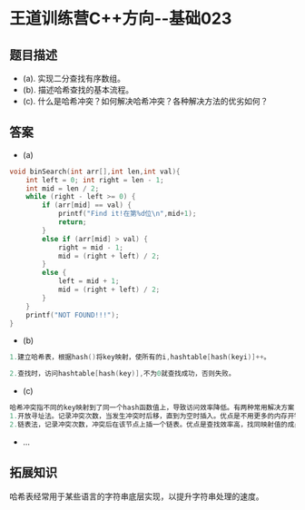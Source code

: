 # 王道训练营C++方向--基础023

## 题目描述

- (a). 实现二分查找有序数组。
- (b). 描述哈希查找的基本流程。
- (c). 什么是哈希冲突？如何解决哈希冲突？各种解决方法的优劣如何？

## 答案

- (a)

```c
void binSearch(int arr[],int len,int val){
	int left = 0; int right = len - 1;
	int mid = len / 2;
	while (right - left >= 0) {
		if (arr[mid] == val) {
			printf("Find it!在第%d位\n",mid+1);
			return;
		}
		else if (arr[mid] > val) {
			right = mid - 1;
			mid = (right + left) / 2;
		}
		else {
			left = mid + 1;
			mid = (right + left) / 2;
		}
	}
	printf("NOT FOUND!!!");
}

```

- (b)

```c
1.建立哈希表，根据hash()将key映射，使所有的i,hashtable[hash(keyi)]++。

2.查找时，访问hashtable[hash(key)],不为0就查找成功，否则失败。
```

- (c)

```c
哈希冲突指不同的key映射到了同一个hash函数值上，导致访问效率降低。有两种常用解决方案：
1.开放寻址法。记录冲突次数，当发生冲突时后移，直到为空时插入。优点是不用更多的内存开销，缺点是可能导致鸠占鹊巢，产生更多的冲突，从而降低查找效率。
2.链表法，记录冲突次数，冲突后在该节点上插一个链表。优点是查找效率高，找同映射值的成员方便。缺点是需要使用额外的内存空间。
```

- ...

## 拓展知识

哈希表经常用于某些语言的字符串底层实现，以提升字符串处理的速度。